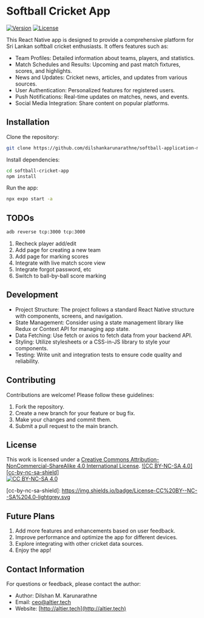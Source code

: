 # Softball Cricket App

[![Version](https://img.shields.io/badge/version-1.0-brightgreen.svg)](https://pypi.org/project/ad-topic-recommender/)
[![License](https://img.shields.io/badge/license-CC%20BY--NC--SA%204.0-blue.svg)](https://creativecommons.org/licenses/by-nc-sa/4.0/)

This React Native app is designed to provide a comprehensive platform for Sri Lankan softball cricket enthusiasts. It offers features such as:

- Team Profiles: Detailed information about teams, players, and statistics.
- Match Schedules and Results: Upcoming and past match fixtures, scores, and highlights.
- News and Updates: Cricket news, articles, and updates from various sources.
- User Authentication: Personalized features for registered users.
- Push Notifications: Real-time updates on matches, news, and events.
- Social Media Integration: Share content on popular platforms.

## Installation

Clone the repository:
```bash
git clone https://github.com/dilshankarunarathne/softball-application-mobile.git
```

Install dependencies:
```bash
cd softball-cricket-app
npm install
```

Run the app:
```bash
npx expo start -a
```

## TODOs 

```bash
adb reverse tcp:3000 tcp:3000
```

1. Recheck player add/edit
2. Add page for creating a new team
3. Add page for marking scores
4. Integrate with live match score view
5. Integrate forgot password, etc
6. Switch to ball-by-ball score marking

## Development

- Project Structure: The project follows a standard React Native structure with components, screens, and navigation.
- State Management: Consider using a state management library like Redux or Context API for managing app state.
- Data Fetching: Use fetch or axios to fetch data from your backend API.
- Styling: Utilize stylesheets or a CSS-in-JS library to style your components.
- Testing: Write unit and integration tests to ensure code quality and reliability.

## Contributing

Contributions are welcome! Please follow these guidelines:

1. Fork the repository.   
2. Create a new branch for your feature or bug fix.   
3. Make your changes and commit them.
4. Submit a pull request to the main branch.

## License

This work is licensed under a
[Creative Commons Attribution-NonCommercial-ShareAlike 4.0 International License][cc-by-nc-sa].
[![CC BY-NC-SA 4.0][cc-by-nc-sa-shield]][cc-by-nc-sa]  
[![CC BY-NC-SA 4.0][cc-by-nc-sa-image]][cc-by-nc-sa] 

[cc-by-nc-sa]: http://creativecommons.org/licenses/by-nc-sa/4.0/
[cc-by-nc-sa-image]: https://licensebuttons.net/l/by-nc-sa/4.0/88x31.png
[cc-by-nc-sa-shield]: https://img.shields.io/badge/License-CC%20BY--NC--SA%204.0-lightgrey.svg   

## Future Plans

1. Add more features and enhancements based on user feedback.
2. Improve performance and optimize the app for different devices.
3. Explore integrating with other cricket data sources.
4. Enjoy the app!

## Contact Information

For questions or feedback, please contact the author:

- Author: Dilshan M. Karunarathne
- Email: ceo@altier.tech
- Website: [http://altier.tech](http://altier.tech)
